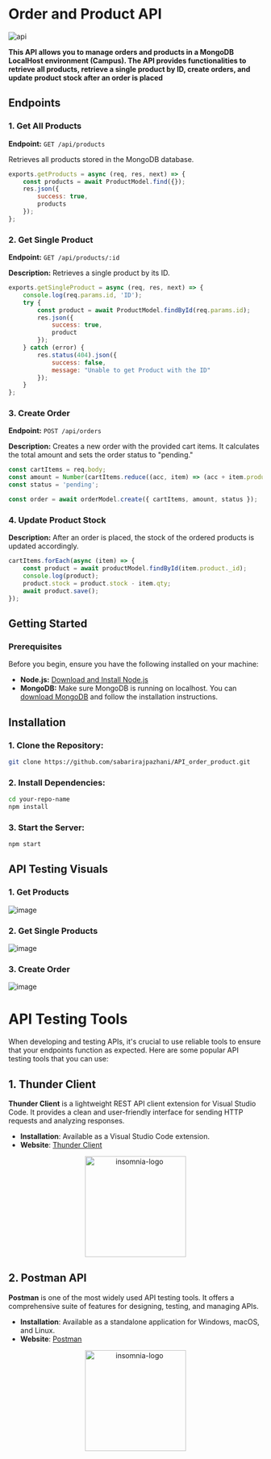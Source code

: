 # Order and Product API

![api](https://github.com/user-attachments/assets/cda85b51-79a0-410e-a380-d57a5712b04d)

**This API allows you to manage orders and products in a MongoDB LocalHost environment (Campus). The API provides functionalities to retrieve all products, retrieve a single product by ID, create orders, and update product stock after an order is placed**

## Endpoints

### 1. Get All Products
**Endpoint:** `GET /api/products`

Retrieves all products stored in the MongoDB database.

```javascript
exports.getProducts = async (req, res, next) => {
    const products = await ProductModel.find({});
    res.json({
        success: true,
        products
    });
};
```

### 2. Get Single Product

**Endpoint:** `GET /api/products/:id`

**Description:** Retrieves a single product by its ID.

```javascript
exports.getSingleProduct = async (req, res, next) => {
    console.log(req.params.id, 'ID');
    try {
        const product = await ProductModel.findById(req.params.id);
        res.json({
            success: true,
            product
        });
    } catch (error) {
        res.status(404).json({
            success: false,
            message: "Unable to get Product with the ID"
        });
    }
};
```

### 3. Create Order

**Endpoint:** `POST /api/orders`

**Description:** Creates a new order with the provided cart items. It calculates the total amount and sets the order status to "pending."

```javascript
const cartItems = req.body;
const amount = Number(cartItems.reduce((acc, item) => (acc + item.product.price * item.qty), 0)).toFixed(2);
const status = 'pending';

const order = await orderModel.create({ cartItems, amount, status });
```

### 4. Update Product Stock

**Description:** After an order is placed, the stock of the ordered products is updated accordingly.

```javascript
cartItems.forEach(async (item) => {
    const product = await productModel.findById(item.product._id);
    console.log(product);
    product.stock = product.stock - item.qty;
    await product.save();
});
```

## Getting Started

### Prerequisites

Before you begin, ensure you have the following installed on your machine:

- **Node.js:** [Download and Install Node.js](https://nodejs.org/)
- **MongoDB:** Make sure MongoDB is running on localhost. You can [download MongoDB](https://www.mongodb.com/try/download/community) and follow the installation instructions.

## Installation

### 1. Clone the Repository:

```bash
git clone https://github.com/sabarirajpazhani/API_order_product.git
```
### 2. Install Dependencies:
```bash
cd your-repo-name
npm install
```

### 3. Start the Server:
```bash
npm start
```

## API Testing Visuals

### 1. Get Products

![image](https://github.com/user-attachments/assets/d7f11a99-0d60-42e6-980d-0baf8fc50df3)

### 2. Get Single Products

![image](https://github.com/user-attachments/assets/e190a582-04f7-4d02-b87c-3989948266c6)

### 3. Create Order

![image](https://github.com/user-attachments/assets/9852d9db-ead8-4f91-97d0-9575b2e1595f)


# API Testing Tools

When developing and testing APIs, it's crucial to use reliable tools to ensure that your endpoints function as expected. Here are some popular API testing tools that you can use:

## 1. Thunder Client

**Thunder Client** is a lightweight REST API client extension for Visual Studio Code. It provides a clean and user-friendly interface for sending HTTP requests and analyzing responses.

- **Installation**: Available as a Visual Studio Code extension.
- **Website**: [Thunder Client](https://marketplace.visualstudio.com/items?itemName=rangav.vscode-thunder-client)

<div align="center">
  <img src="https://github.com/user-attachments/assets/a4ae7be2-6284-4898-83ac-313dc85ee238" alt="insomnia-logo" width="200"/>
</div>

## 2. Postman API

**Postman** is one of the most widely used API testing tools. It offers a comprehensive suite of features for designing, testing, and managing APIs.

- **Installation**: Available as a standalone application for Windows, macOS, and Linux.
- **Website**: [Postman](https://www.postman.com/)

<div align="center">
  <img src="https://seeklogo.com/images/P/postman-logo-0087CA0D15-seeklogo.com.png" alt="insomnia-logo" width="200"/>
</div>
